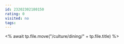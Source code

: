 ```yaml
---
id: 23202302180150
rating: 0
visited: no
tags: 
---
```


<% await tp.file.move("/culture/dining/" + tp.file.title) %>